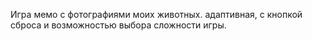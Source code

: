 Игра мемо с фотографиями моих животных. адаптивная, с кнопкой сброса и возможностью выбора сложности игры.
